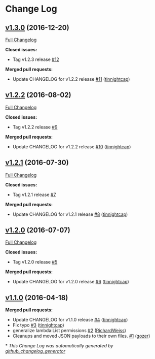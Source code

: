 # Change Log

## [v1.3.0](https://github.com/nubisproject/nubis-terraform-cloudhealth/tree/v1.3.0) (2016-12-20)
[Full Changelog](https://github.com/nubisproject/nubis-terraform-cloudhealth/compare/v1.2.2...v1.3.0)

**Closed issues:**

- Tag v1.2.3 release [\#12](https://github.com/nubisproject/nubis-terraform-cloudhealth/issues/12)

**Merged pull requests:**

- Update CHANGELOG for v1.2.2 release [\#11](https://github.com/nubisproject/nubis-terraform-cloudhealth/pull/11) ([tinnightcap](https://github.com/tinnightcap))

## [v1.2.2](https://github.com/nubisproject/nubis-terraform-cloudhealth/tree/v1.2.2) (2016-08-02)
[Full Changelog](https://github.com/nubisproject/nubis-terraform-cloudhealth/compare/v1.2.1...v1.2.2)

**Closed issues:**

- Tag v1.2.2 release [\#9](https://github.com/nubisproject/nubis-terraform-cloudhealth/issues/9)

**Merged pull requests:**

- Update CHANGELOG for v1.2.2 release [\#10](https://github.com/nubisproject/nubis-terraform-cloudhealth/pull/10) ([tinnightcap](https://github.com/tinnightcap))

## [v1.2.1](https://github.com/nubisproject/nubis-terraform-cloudhealth/tree/v1.2.1) (2016-07-30)
[Full Changelog](https://github.com/nubisproject/nubis-terraform-cloudhealth/compare/v1.2.0...v1.2.1)

**Closed issues:**

- Tag v1.2.1 release [\#7](https://github.com/nubisproject/nubis-terraform-cloudhealth/issues/7)

**Merged pull requests:**

- Update CHANGELOG for v1.2.1 release [\#8](https://github.com/nubisproject/nubis-terraform-cloudhealth/pull/8) ([tinnightcap](https://github.com/tinnightcap))

## [v1.2.0](https://github.com/nubisproject/nubis-terraform-cloudhealth/tree/v1.2.0) (2016-07-07)
[Full Changelog](https://github.com/nubisproject/nubis-terraform-cloudhealth/compare/v1.1.0...v1.2.0)

**Closed issues:**

- Tag v1.2.0 release [\#5](https://github.com/nubisproject/nubis-terraform-cloudhealth/issues/5)

**Merged pull requests:**

- Update CHANGELOG for v1.2.0 release [\#6](https://github.com/nubisproject/nubis-terraform-cloudhealth/pull/6) ([tinnightcap](https://github.com/tinnightcap))

## [v1.1.0](https://github.com/nubisproject/nubis-terraform-cloudhealth/tree/v1.1.0) (2016-04-18)
**Merged pull requests:**

- Update CHANGELOG for v1.1.0 release [\#4](https://github.com/nubisproject/nubis-terraform-cloudhealth/pull/4) ([tinnightcap](https://github.com/tinnightcap))
- Fix typo [\#3](https://github.com/nubisproject/nubis-terraform-cloudhealth/pull/3) ([tinnightcap](https://github.com/tinnightcap))
- generalize lambda:List permissions [\#2](https://github.com/nubisproject/nubis-terraform-cloudhealth/pull/2) ([RichardWeiss](https://github.com/RichardWeiss))
- Cleanups and moved JSON payloads to their own files. [\#1](https://github.com/nubisproject/nubis-terraform-cloudhealth/pull/1) ([gozer](https://github.com/gozer))



\* *This Change Log was automatically generated by [github_changelog_generator](https://github.com/skywinder/Github-Changelog-Generator)*